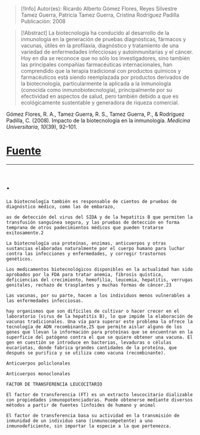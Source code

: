 >[!Info]
Autor(es): Ricardo Alberto Gómez Flores, Reyes Silvestre Tamez Guerra, Patricia Tamez Guerra, Cristina Rodríguez Padilla
Publicación: 2008

>[!Abstract]
>La biotecnología ha conducido al desarrollo de la inmunología en la generación de pruebas diagnósticas, fármacos y vacunas, útiles en la profilaxia, diagnóstico y tratamiento de una variedad de enfermedades infecciosas y autoinmunitarias y el cáncer. Hoy en día se reconoce que no sólo los investigadores, sino también las principales compañías farmacéuticas internacionales, han comprendido que la terapia tradicional con productos químicos y farmacéuticos está siendo reemplazada por productos derivados de la biotecnología, particularmente la aplicada a la inmunología (conocida como inmunobiotecnología), principalmente por su efectividad en aspectos de salud, pero también debido a que es ecológicamente sustentable y generadora de riqueza comercial.

Gómez Flores, R. A., Tamez Guerra, R. S., Tamez Guerra, P., & Rodríguez Padilla, C. (2008). Impacto de la biotecnología en la inmunología. _Medicina Universitaria_, _10_(39), 92–101.
# [Fuente](http://eprints.uanl.mx/8461/)
---
# .

	La biotecnología también es responsable de cientos de pruebas de diagnóstico médico, como las de embarazo,

	as de detección del virus del SIDA y de la hepatitis B que permiten la transfusión sanguínea segura, y las pruebas de detección en forma temprana de otros padecimientos médicos que pueden tratarse exitosamente.2

	La biotecnología usa proteínas, enzimas, anticuerpos y otras sustancias elaboradas naturalmente por el cuerpo humano para luchar contra las infecciones y enfermedades, y corregir trastornos genéticos.

	Los medicamentos biotecnológicos disponibles en la actualidad han sido aprobados por la FDA para tratar anemia, fibrosis quística, deficiencias del crecimiento, hemofilia, leucemia, hepatitis, verrugas genitales, rechazo de trasplantes y muchas formas de cáncer.23

	Las vacunas, por su parte, hacen a los individuos menos vulnerables a las enfermedades infecciosas.

	hay organismos que son difíciles de cultivar o hacer crecer en el laboratorio (virus de la hepatitis B), lo que impide la elaboración de vacunas tradicionales. Una vía para superar este problema la ofrece la tecnología de ADN recombinante,25 que permite aislar alguno de los genes que llevan la información para proteínas que se encuentran en la superficie del patógeno contra el que se quiere obtener una vacuna. El gen en cuestión se introduce en bacterias, levaduras o células eucariotas, donde fabrica grandes cantidades de la proteína, que después se purifica y se utiliza como vacuna (recombinante).

	Anticuerpos policlonales

	Anticuerpos monoclonales

	FACTOR DE TRANSFERENCIA LEUCOCITARIO

	El factor de transferencia (FT) es un extracto leucocitario dializable con propiedades inmunopotenciadoras. Puede obtenerse mediante diversos métodos a partir de fuentes linfoides de humano y animal

	El factor de transferencia basa su actividad en la transmisión de inmunidad de un individuo sano (inmunocompetente) a uno inmunodeficiente, sin importar la especie a la que pertenezca.
